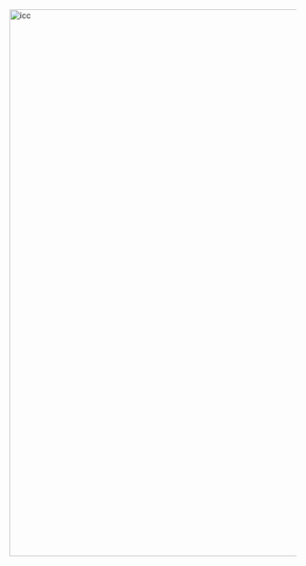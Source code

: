 <img width="960" alt="icc" src="https://github.com/user-attachments/assets/557fb120-327a-410d-8694-00b644e2a4ad">

